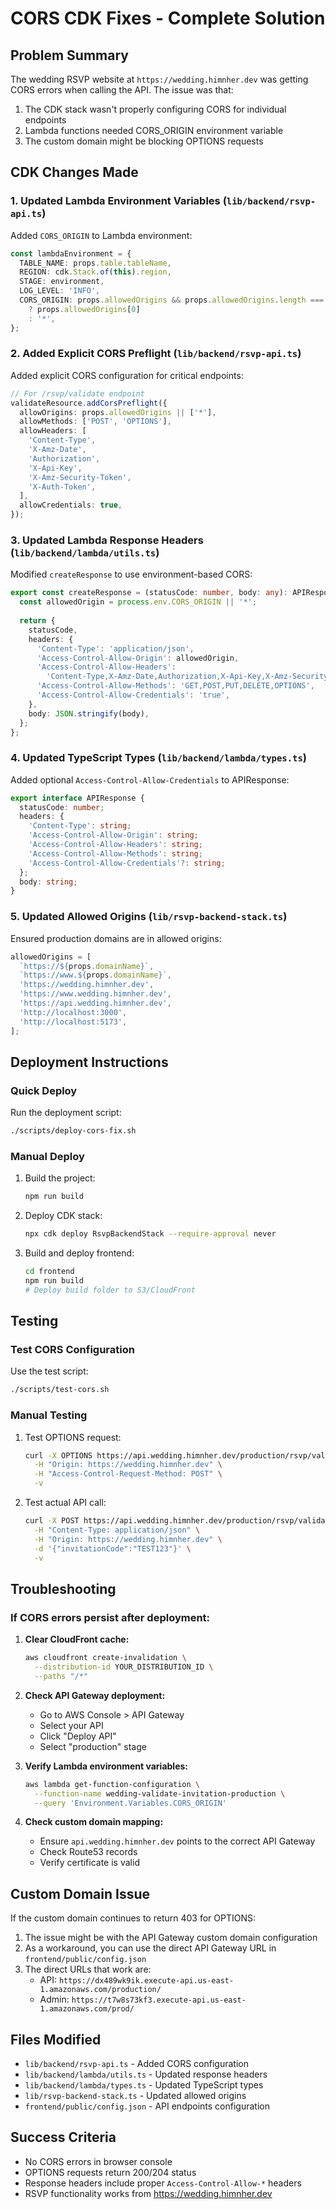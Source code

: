 # CORS CDK Fixes - Complete Solution

## Problem Summary
The wedding RSVP website at `https://wedding.himnher.dev` was getting CORS errors when calling the API. The issue was that:
1. The CDK stack wasn't properly configuring CORS for individual endpoints
2. Lambda functions needed CORS_ORIGIN environment variable
3. The custom domain might be blocking OPTIONS requests

## CDK Changes Made

### 1. Updated Lambda Environment Variables (`lib/backend/rsvp-api.ts`)
Added `CORS_ORIGIN` to Lambda environment:
```typescript
const lambdaEnvironment = {
  TABLE_NAME: props.table.tableName,
  REGION: cdk.Stack.of(this).region,
  STAGE: environment,
  LOG_LEVEL: 'INFO',
  CORS_ORIGIN: props.allowedOrigins && props.allowedOrigins.length === 1 
    ? props.allowedOrigins[0] 
    : '*',
};
```

### 2. Added Explicit CORS Preflight (`lib/backend/rsvp-api.ts`)
Added explicit CORS configuration for critical endpoints:
```typescript
// For /rsvp/validate endpoint
validateResource.addCorsPreflight({
  allowOrigins: props.allowedOrigins || ['*'],
  allowMethods: ['POST', 'OPTIONS'],
  allowHeaders: [
    'Content-Type',
    'X-Amz-Date',
    'Authorization',
    'X-Api-Key',
    'X-Amz-Security-Token',
    'X-Auth-Token',
  ],
  allowCredentials: true,
});
```

### 3. Updated Lambda Response Headers (`lib/backend/lambda/utils.ts`)
Modified `createResponse` to use environment-based CORS:
```typescript
export const createResponse = (statusCode: number, body: any): APIResponse => {
  const allowedOrigin = process.env.CORS_ORIGIN || '*';
  
  return {
    statusCode,
    headers: {
      'Content-Type': 'application/json',
      'Access-Control-Allow-Origin': allowedOrigin,
      'Access-Control-Allow-Headers':
        'Content-Type,X-Amz-Date,Authorization,X-Api-Key,X-Amz-Security-Token,X-Auth-Token',
      'Access-Control-Allow-Methods': 'GET,POST,PUT,DELETE,OPTIONS',
      'Access-Control-Allow-Credentials': 'true',
    },
    body: JSON.stringify(body),
  };
};
```

### 4. Updated TypeScript Types (`lib/backend/lambda/types.ts`)
Added optional `Access-Control-Allow-Credentials` to APIResponse:
```typescript
export interface APIResponse {
  statusCode: number;
  headers: {
    'Content-Type': string;
    'Access-Control-Allow-Origin': string;
    'Access-Control-Allow-Headers': string;
    'Access-Control-Allow-Methods': string;
    'Access-Control-Allow-Credentials'?: string;
  };
  body: string;
}
```

### 5. Updated Allowed Origins (`lib/rsvp-backend-stack.ts`)
Ensured production domains are in allowed origins:
```typescript
allowedOrigins = [
  `https://${props.domainName}`,
  `https://www.${props.domainName}`,
  'https://wedding.himnher.dev',
  'https://www.wedding.himnher.dev',
  'https://api.wedding.himnher.dev',
  'http://localhost:3000',
  'http://localhost:5173',
];
```

## Deployment Instructions

### Quick Deploy
Run the deployment script:
```bash
./scripts/deploy-cors-fix.sh
```

### Manual Deploy
1. Build the project:
   ```bash
   npm run build
   ```

2. Deploy CDK stack:
   ```bash
   npx cdk deploy RsvpBackendStack --require-approval never
   ```

3. Build and deploy frontend:
   ```bash
   cd frontend
   npm run build
   # Deploy build folder to S3/CloudFront
   ```

## Testing

### Test CORS Configuration
Use the test script:
```bash
./scripts/test-cors.sh
```

### Manual Testing
1. Test OPTIONS request:
   ```bash
   curl -X OPTIONS https://api.wedding.himnher.dev/production/rsvp/validate \
     -H "Origin: https://wedding.himnher.dev" \
     -H "Access-Control-Request-Method: POST" \
     -v
   ```

2. Test actual API call:
   ```bash
   curl -X POST https://api.wedding.himnher.dev/production/rsvp/validate \
     -H "Content-Type: application/json" \
     -H "Origin: https://wedding.himnher.dev" \
     -d '{"invitationCode":"TEST123"}' \
     -v
   ```

## Troubleshooting

### If CORS errors persist after deployment:

1. **Clear CloudFront cache:**
   ```bash
   aws cloudfront create-invalidation \
     --distribution-id YOUR_DISTRIBUTION_ID \
     --paths "/*"
   ```

2. **Check API Gateway deployment:**
   - Go to AWS Console > API Gateway
   - Select your API
   - Click "Deploy API"
   - Select "production" stage

3. **Verify Lambda environment variables:**
   ```bash
   aws lambda get-function-configuration \
     --function-name wedding-validate-invitation-production \
     --query 'Environment.Variables.CORS_ORIGIN'
   ```

4. **Check custom domain mapping:**
   - Ensure `api.wedding.himnher.dev` points to the correct API Gateway
   - Check Route53 records
   - Verify certificate is valid

## Custom Domain Issue

If the custom domain continues to return 403 for OPTIONS:
1. The issue might be with the API Gateway custom domain configuration
2. As a workaround, you can use the direct API Gateway URL in `frontend/public/config.json`
3. The direct URLs that work are:
   - API: `https://dx489wk9ik.execute-api.us-east-1.amazonaws.com/production/`
   - Admin: `https://t7w8s73kf3.execute-api.us-east-1.amazonaws.com/prod/`

## Files Modified
- `lib/backend/rsvp-api.ts` - Added CORS configuration
- `lib/backend/lambda/utils.ts` - Updated response headers
- `lib/backend/lambda/types.ts` - Updated TypeScript types
- `lib/rsvp-backend-stack.ts` - Updated allowed origins
- `frontend/public/config.json` - API endpoints configuration

## Success Criteria
- No CORS errors in browser console
- OPTIONS requests return 200/204 status
- Response headers include proper `Access-Control-Allow-*` headers
- RSVP functionality works from https://wedding.himnher.dev